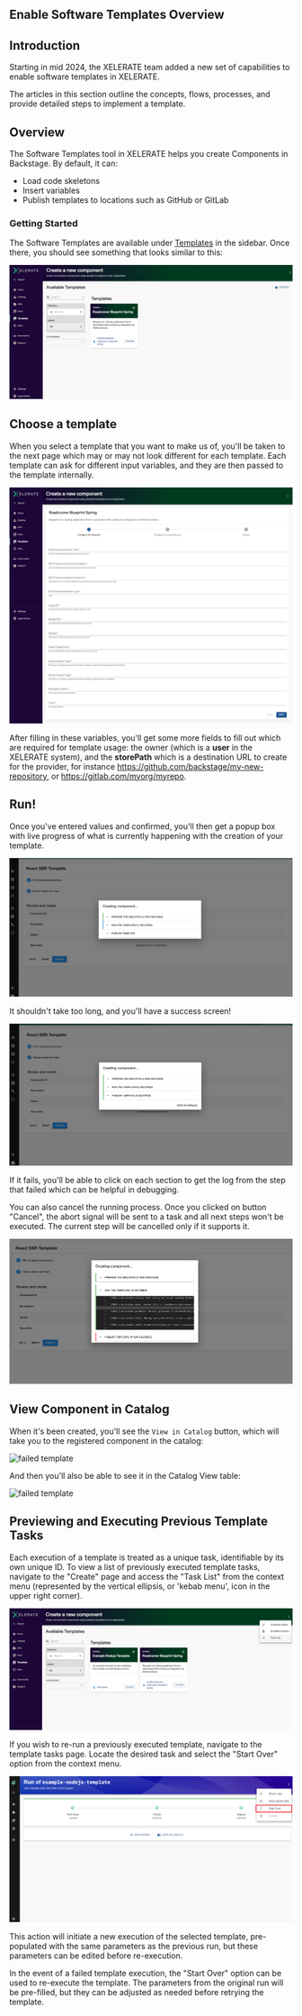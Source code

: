 ## Enable Software Templates Overview

## Introduction

Starting in mid 2024, the XELERATE team added a new set of capabilities to enable software templates in XELERATE.

The articles in this section outline the concepts, flows, processes, and provide detailed steps to implement a template.

## Overview

The Software Templates tool in XELERATE helps you create Components in Backstage. By default, it can:

- Load code skeletons
- Insert variables
- Publish templates to locations such as GitHub or GitLab


### Getting Started

The Software Templates are available under [Templates](https://cariad.developer.digital/create) in the sidebar. Once there, you should see something that looks similar to this:

![create template](./img/est-01.png)


## Choose a template

When you select a template that you want to make us of, you'll be taken to the next page which may or may not look different for each template. Each template can ask for different input variables, and they are then passed to the template internally.

![template picked](./img/est-02.png)


After filling in these variables, you'll get some more fields to fill out which are required for template usage: the owner (which is a **user** in the XELERATE system), and the **storePath** which is a destination URL to create for the provider, for instance https://github.com/backstage/my-new-repository, or https://gitlab.com/myorg/myrepo.

## Run!

Once you've entered values and confirmed, you'll then get a popup box with live progress of what is currently happening with the creation of your template.

![running template](./img/est-03.png)

It shouldn't take too long, and you'll have a success screen!

![complete template](./img/est-04.png)

If it fails, you'll be able to click on each section to get the log from the step that failed which can be helpful in debugging.

You can also cancel the running process. Once you clicked on button "Cancel", the abort signal will be sent to a task and all next steps won't be executed. The current step will be cancelled only if it supports it.

![failed template](./img/est-05.png)

## View Component in Catalog

When it's been created, you'll see the `View in Catalog` button, which will take you to the registered component in the catalog:

![failed template](./img/est-06.png)

And then you'll also be able to see it in the Catalog View table:

![failed template](./img/est-07.png)

## Previewing and Executing Previous Template Tasks

Each execution of a template is treated as a unique task, identifiable by its own unique ID. To view a list of previously executed template tasks, navigate to the "Create" page and access the "Task List" from the context menu (represented by the vertical ellipsis, or 'kebab menu', icon in the upper right corner).

![Template Task List](./img/est-09.png)

If you wish to re-run a previously executed template, navigate to the template tasks page. Locate the desired task and select the "Start Over" option from the context menu.

![Template Start Over](./img/est-10.png)

This action will initiate a new execution of the selected template, pre-populated with the same parameters as the previous run, but these parameters can be edited before re-execution.

In the event of a failed template execution, the "Start Over" option can be used to re-execute the template. The parameters from the original run will be pre-filled, but they can be adjusted as needed before retrying the template.
